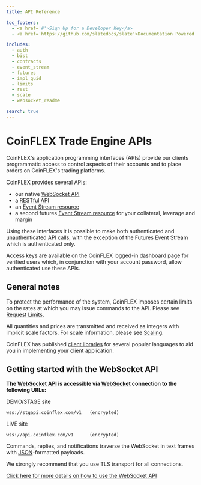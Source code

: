 ```yaml
---
title: API Reference

toc_footers:
  - <a href='#'>Sign Up for a Developer Key</a>
  - <a href='https://github.com/slatedocs/slate'>Documentation Powered by Slate</a>

includes:
  - auth
  - bist
  - contracts
  - event_stream
  - futures
  - impl_guid
  - limits
  - rest
  - scale
  - websocket_readme

search: true
---
```


# CoinFLEX Trade Engine APIs

CoinFLEX's application programming interfaces (APIs) provide our clients programmatic access to control aspects of their accounts and to place orders on CoinFLEX's trading platforms.

CoinFLEX provides several APIs:

* our native [WebSocket API][]
* a [RESTful API](#rest-api)
* an [Event Stream resource](#event-stream)
* a second futures [Event Stream resource](#futures-api-specification-get-borrower-events) for your collateral, leverage and margin

Using these interfaces it is possible to make both authenticated and unauthenticated API calls, with the exception of the Futures Event Stream which is authenticated only.

Access keys are available on the CoinFLEX logged-in dashboard page for verified users which, in conjunction with your account password, allow authenticated use these APIs.


## General notes

To protect the performance of the system, CoinFLEX imposes certain limits on the rates at which you may issue commands to the API. Please see [Request Limits](#request-limits).

All quantities and prices are transmitted and received as integers with implicit scale factors. For scale information, please see [Scaling](#scaling).

CoinFLEX has published [client libraries][] for several popular languages to aid you in implementing your client application.


## Getting started with the WebSocket API

**The [WebSocket API][] is accessible via [WebSocket][] connection to the following URLs:**


DEMO/STAGE site

`wss://stgapi.coinflex.com/v1   (encrypted)`

LIVE site

`wss://api.coinflex.com/v1      (encrypted)`

Commands, replies, and notifications traverse the WebSocket in text frames with [JSON][]-formatted payloads.

<aside class="success">
We strongly recommend that you use TLS transport for all connections.
</aside>

[Click here for more details on how to use the WebSocket API][WebSocket API]



[WebSocket API]: #websocket-api-specification
[JSON]: https://tools.ietf.org/html/rfc4627 (IETF RFC 4627)
[WebSocket]: https://tools.ietf.org/html/rfc6455 (IETF RFC 6455)
[client libraries]: https://github.com/coinflex-exchange/

